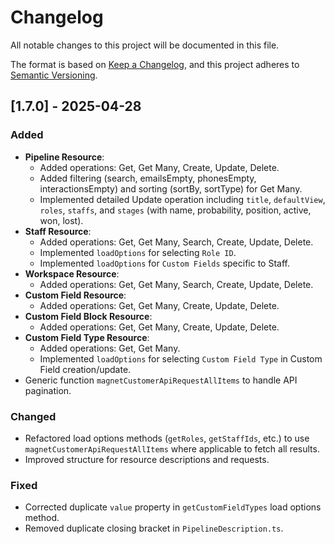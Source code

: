 # Changelog

All notable changes to this project will be documented in this file.

The format is based on [Keep a Changelog](https://keepachangelog.com/en/1.0.0/),
and this project adheres to [Semantic Versioning](https://semver.org/spec/v2.0.0.html).

## [1.7.0] - 2025-04-28

### Added

*   **Pipeline Resource**:
    *   Added operations: Get, Get Many, Create, Update, Delete.
    *   Added filtering (search, emailsEmpty, phonesEmpty, interactionsEmpty) and sorting (sortBy, sortType) for Get Many.
    *   Implemented detailed Update operation including `title`, `defaultView`, `roles`, `staffs`, and `stages` (with name, probability, position, active, won, lost).
*   **Staff Resource**:
    *   Added operations: Get, Get Many, Search, Create, Update, Delete.
    *   Implemented `loadOptions` for selecting `Role ID`.
    *   Implemented `loadOptions` for `Custom Fields` specific to Staff.
*   **Workspace Resource**:
    *   Added operations: Get, Get Many, Search, Create, Update, Delete.
*   **Custom Field Resource**:
    *   Added operations: Get, Get Many, Create, Update, Delete.
*   **Custom Field Block Resource**:
    *   Added operations: Get, Get Many, Create, Update, Delete.
*   **Custom Field Type Resource**:
    *   Added operations: Get, Get Many.
    *   Implemented `loadOptions` for selecting `Custom Field Type` in Custom Field creation/update.
*   Generic function `magnetCustomerApiRequestAllItems` to handle API pagination.

### Changed

*   Refactored load options methods (`getRoles`, `getStaffIds`, etc.) to use `magnetCustomerApiRequestAllItems` where applicable to fetch all results.
*   Improved structure for resource descriptions and requests.

### Fixed

*   Corrected duplicate `value` property in `getCustomFieldTypes` load options method.
*   Removed duplicate closing bracket in `PipelineDescription.ts`. 